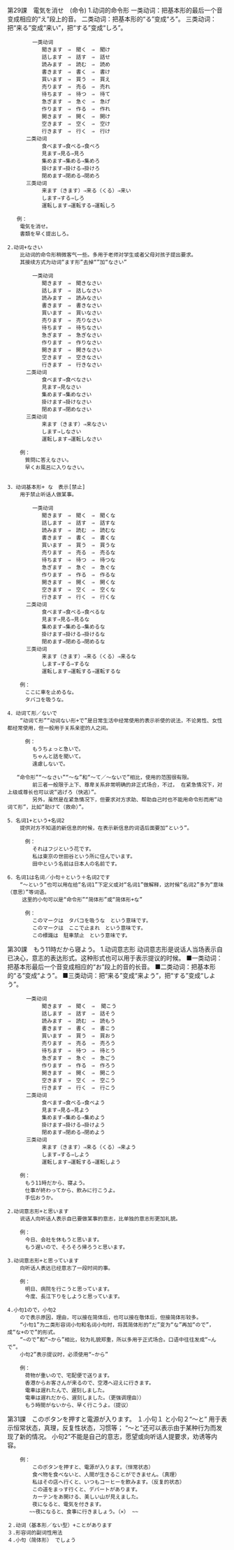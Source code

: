 第29課　電気を消せ　(命令)
    1.动词的命令形
        一类动词：把基本形的最后一个音变成相应的“え”段上的音。
        二类动词：把基本形的“る”变成“ろ”。
        三类动词：把“来る”变成“来い”，把“する”变成“しろ”。
        
            一类动词
               聞きます　⇒　聞く　⇒　聞け
               話します　⇒　話す　⇒　話せ
               読みます　⇒　読む　⇒　読め
               書きます　⇒　書く　⇒　書け
               買います　⇒　買う　⇒　買え
               売ります　⇒　売る　⇒　売れ
               待ちます　⇒　待つ　⇒　待て
               急ぎます　⇒　急ぐ　⇒　急げ
               作ります　⇒　作る　⇒　作れ
               開きます　⇒　開く　⇒　開け
               空きます　⇒　空く　⇒　空け
               行きます　⇒　行く　⇒　行け
          二类动词
               食べます⇒食べる⇒食べろ
               見ます⇒見る⇒見ろ
               集めます⇒集める⇒集めろ
               掛けます⇒掛ける⇒掛けろ
               閉めます⇒閉める⇒閉めろ
          三类动词
               来ます（きます）⇒来る（くる）⇒来い
               します⇒する⇒しろ
               運転します⇒運転する⇒運転しろ
               
       例：
        電気を消せ。
        書類を早く提出しろ。
        
    2.动词+なさい
        比动词的命令形稍微客气一些。多用于老师对学生或者父母对孩子提出要求。
        其接续方式为动词“ます形”去掉“”加“なさい”
        
            一类动词
               聞きます　⇒　聞きなさい
               話します　⇒　話しなさい
               読みます　⇒　読みなさい
               書きます　⇒　書きなさい
               買います　⇒　買いなさい
               売ります　⇒　売りなさい
               待ちます　⇒　待ちなさい
               急ぎます　⇒　急ぎなさい
               作ります　⇒　作りなさい
               開きます　⇒　開きなさい
               空きます　⇒　空きなさい
               行きます　⇒　行きなさい
          二类动词
               食べます⇒食べなさい
               見ます⇒見なさい
               集めます⇒集めなさい
               掛けます⇒掛けなさい
               閉めます⇒閉めなさい
          三类动词
               来ます（きます）⇒来なさい
               します⇒しなさい
               運転します⇒運転しなさい
               
        例：
        　質問に答えなさい。
        　早くお風呂に入りなさい。
         
     
    3．动词基本形+ な　表示[禁止]
        用于禁止听话人做某事。
        
            一类动词
               聞きます　⇒　聞く　⇒　聞くな
               話します　⇒　話す　⇒　話すな
               読みます　⇒　読む　⇒　読むな
               書きます　⇒　書く　⇒　書くな
               買います　⇒　買う　⇒　買うな
               売ります　⇒　売る　⇒　売るな
               待ちます　⇒　待つ　⇒　待つな
               急ぎます　⇒　急ぐ　⇒　急ぐな
               作ります　⇒　作る　⇒　作るな
               開きます　⇒　開く　⇒　開くな
               空きます　⇒　空く　⇒　空くな
               行きます　⇒　行く　⇒　行くな
          二类动词
               食べます⇒食べる⇒食べるな
               見ます⇒見る⇒見るな
               集めます⇒集める⇒集めるな
               掛けます⇒掛ける⇒掛けるな
               閉めます⇒閉める⇒閉めるな
          三类动词
               来ます（きます）⇒来る（くる）⇒来るな
               します⇒する⇒するな
               運転します⇒運転する⇒運転するな
        
        例：
        　ここに車を止めるな。
        　タバコを吸うな。 
        
    4．动词て形／ないで
        “动词て形”“动词ない形+で”是日常生活中经常使用的表示祈使的说法，不论男性、女性都经常使用，但一般用于关系亲密的人之间。
            
        　例：
            もうちょっと急いで。
            ちゃんと話を聞いて。
            遠慮しないで。
            
       “命令形”“～なさい”“～な”和“～て／～ないで”相比，使用的范围很有限。
            前三者一般限于上下、尊卑关系非常明确的非正式场合，不过， 在紧急情况下，对上级或尊长也可以说“逃げろ（快逃）”。
            另外，虽然是在紧急情况下，但要求对方求助、帮助自己时也不能用命令形而用“动词て形”，比如“助けて（救命）”。
            
    5．名词1+という+名词2
        提供对方不知道的新信息的时候，在表示新信息的词语后面要加“という”。
        
        　例：
            それはフジという花です。
            私は東京の世田谷という所に住んでいます。
            田中という名前は日本人の名前です。
         
    6．名词1は名词／小句＋という＋名词2です
        “～という”也可以用在给“名词1”下定义或对“名词1”做解释，这时候“名词2”多为“意味（意思）”等词语。
      　 这里的小句可以是“命令形”“简体形”或“简体形+な”
        
        　例：
            このマークは　タバコを吸うな　という意味です。
            このマークは　ここで止まれ　という意味です。
            この標識は　駐車禁止　という意味です。
            
            
            

        
第30課　もう11時だから寝よう。
    1.动词意志形
        动词意志形是说话人当场表示自已决心，意志的表达形式。这种形式也可以用于表示提议的时候。
         ■一类动词：把基本形最后一个音变成相应的“お”段上的音的长音。
         ■二类动词：把基本形的“る”变成“よう”。
         ■三类动词：把“来る”变成“来よう”，把“する”变成“しよう”。
         
          一类动词
               聞きます　⇒　聞く　⇒  聞こう
               話します　⇒　話す　⇒　話そう
               読みます　⇒　読む　⇒　読もう
               書きます　⇒　書く　⇒　書こう
               買います　⇒　買う　⇒　買おう
               売ります　⇒　売る　⇒　売ろう
               待ちます　⇒　待つ　⇒　待とう
               急ぎます　⇒　急ぐ　⇒　急ごう
               作ります　⇒　作る　⇒　作ろう
               開きます　⇒　開く　⇒　開こう
               空きます　⇒　空く　⇒　空こう
               行きます　⇒　行く　⇒　行こう
          二类动词
               食べます⇒食べる⇒食べよう
               見ます⇒見る⇒見よう
               集めます⇒集める⇒集めよう
               掛けます⇒掛ける⇒掛けよう
               閉めます⇒閉める⇒閉めよう
          三类动词
               来ます（きます）⇒来る（くる）⇒来よう
               します⇒する⇒しよう
               運転します⇒運転する⇒運転しよう
               
        例：
        　もう11時だから、寝よう。
        　仕事が終わってから、飲みに行こうよ。
        　手伝おうか。
         
    2.动词意志形+と思います
        说话人向听话人表示自已要做某事的意志，比单独的意志形更加礼貌。
        
        例：
        　今日、会社を休もうと思います。
        　もう遅いので、そろそろ帰ろうと思います。
        
    3.动词意志形+と思っています
        向听话人表达已经意志了一段时间的事。
        
        例：
        　明日、病院を行こうと思っています。
        　今度、長江下りをしようと思っています。
        
    4.小句1ので，小句2
        ので表示原因，理由，可以接在简体后，也可以接在敬体后，但接简体形较多。
        “小句1”为二类形容词小句和名词小句时，将其简体形的“だ”变为“な”再加“ので”，成“な+ので”的形式。
        “~ので”和“~から”相比，较为礼貌郑重，所以多用于正式场合。口语中往往发成“~んで”。
        小句2”表示提议时，必须使用“~から”
        
        例：
        　荷物が重いので、宅配便で送ります。
        　香港からお客さんが来るので、空港へ迎えに行きます。
        　電車は遅れたんで、遅刻しました。
        　電車は遅れだから、遅刻しました。（更强调理由））
        　もう時間がないから、早く行こうよ。（提议）
                     
            
            

第31課　このボタンを押すと電源が入ります。
    １.小句１ と小句２“～と”
        用于表示恒常状态，真理，反复性状态，习惯等；
        “～と”还可以表示由于某种行为而发现了新的情况。
        小句2”不能是自己的意志，愿望或向听话人提要求，劝诱等内容。
        
        例：
            このボタンを押すと、電源が入ります。（恒常状态）
            食べ物を食べないと、人間が生きることができません。（真理）
            私はその店へ行くと、いつもコーヒーを飲みます。（反复的状态）
            この道をまっす行くと、デパートがあります。
            カーテンをあ開ける、美しい山が見えました。
            夜になると、電気を付きます。
           ~~夜になると、食事に行きましょう。（×） ~~
            
    ２.动词（基本形／ない型）+ことがあります
    ３.形容词的副词性用法
    ４.小句（简体形） でしょう

